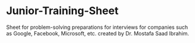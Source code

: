 # Junior-Training-Sheet
Sheet for problem-solving preparations for interviews for companies such as Google, Facebook, Microsoft, etc. created by Dr. Mostafa Saad Ibrahim.
